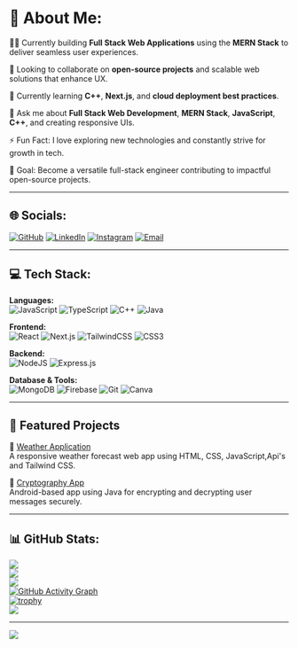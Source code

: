 # 💫 About Me:
🧑‍💻 Currently building **Full Stack Web Applications** using the **MERN Stack** to deliver seamless user experiences.

🤝 Looking to collaborate on **open-source projects** and scalable web solutions that enhance UX.

🌱 Currently learning **C++**, **Next.js**, and **cloud deployment best practices**.

💬 Ask me about **Full Stack Web Development**, **MERN Stack**, **JavaScript**, **C++**, and creating responsive UIs.

⚡ Fun Fact: I love exploring new technologies and constantly strive for growth in tech.

🚀 Goal: Become a versatile full-stack engineer contributing to impactful open-source projects.

---

## 🌐 Socials:
[![GitHub](https://img.shields.io/badge/GitHub-100000?style=flat&logo=github&logoColor=white)](https://github.com/sanket-darunkar)
[![LinkedIn](https://img.shields.io/badge/LinkedIn-%230077B5.svg?logo=linkedin&logoColor=white)](https://www.linkedin.com/in/sanket-darunkar/)
[![Instagram](https://img.shields.io/badge/Instagram-%23E4405F.svg?logo=Instagram&logoColor=white)](https://instagram.com/snkt._)
[![Email](https://img.shields.io/badge/Email-D14836?logo=gmail&logoColor=white)](mailto:sanketdarunkar111@gmail.com)

---

## 💻 Tech Stack:
**Languages:**  
![JavaScript](https://img.shields.io/badge/javascript-%23323330.svg?style=for-the-badge&logo=javascript&logoColor=%23F7DF1E) ![TypeScript](https://img.shields.io/badge/typescript-%23007ACC.svg?style=for-the-badge&logo=typescript&logoColor=white) ![C++](https://img.shields.io/badge/c++-%2300599C.svg?style=for-the-badge&logo=c%2B%2B&logoColor=white) ![Java](https://img.shields.io/badge/java-%23ED8B00.svg?style=for-the-badge&logo=openjdk&logoColor=white)

**Frontend:**  
![React](https://img.shields.io/badge/react-%2320232a.svg?style=for-the-badge&logo=react&logoColor=%2361DAFB) ![Next.js](https://img.shields.io/badge/next.js-%23000000.svg?style=for-the-badge&logo=next.js&logoColor=white) ![TailwindCSS](https://img.shields.io/badge/tailwindcss-%2338B2AC.svg?style=for-the-badge&logo=tailwind-css&logoColor=white) ![CSS3](https://img.shields.io/badge/css3-%231572B6.svg?style=for-the-badge&logo=css3&logoColor=white)

**Backend:**  
![NodeJS](https://img.shields.io/badge/node.js-6DA55F?style=for-the-badge&logo=node.js&logoColor=white) ![Express.js](https://img.shields.io/badge/express.js-%23404d59.svg?style=for-the-badge&logo=express&logoColor=%2361DAFB)

**Database & Tools:**  
![MongoDB](https://img.shields.io/badge/mongodb-%2347A248.svg?style=for-the-badge&logo=mongodb&logoColor=white) ![Firebase](https://img.shields.io/badge/firebase-%23039BE5.svg?style=for-the-badge&logo=firebase) ![Git](https://img.shields.io/badge/git-%23F05033.svg?style=for-the-badge&logo=git&logoColor=white) ![Canva](https://img.shields.io/badge/Canva-%2300C4CC.svg?style=for-the-badge&logo=Canva&logoColor=white)

---

## 📌 Featured Projects
🔗 [Weather Application](https://sanket-darunkar.github.io/Weather-application)  
A responsive weather forecast web app using HTML, CSS, JavaScript,Api's and Tailwind CSS.

🔗 [Cryptography App](https://github.com/sanket-darunkar/Cryptography-App)  
Android-based app using Java for encrypting and decrypting user messages securely.

---

## 📊 GitHub Stats:
![](https://github-readme-stats.vercel.app/api?username=sanket-darunkar&theme=dark&hide_border=false&include_all_commits=false&count_private=false)<br/>
![](https://nirzak-streak-stats.vercel.app/?user=sanket-darunkar&theme=dark&hide_border=false)<br/>
![](https://github-readme-stats.vercel.app/api/top-langs/?username=sanket-darunkar&theme=dark&hide_border=false&include_all_commits=false&count_private=false&layout=compact)
<br/>
[![GitHub Activity Graph](https://github-readme-activity-graph.cyclic.app/graph?username=sanket-darunkar&theme=github-dark)](https://github.com/sanket-darunkar)
<br/>
[![trophy](https://github-profile-trophy.vercel.app/?username=sanket-darunkar&theme=darkhub&no-frame=true&row=1)](https://github.com/sanket-darunkar)
<br/>
![](https://github-contributor-stats.vercel.app/api?username=sanket-darunkar&limit=5&theme=dark&combine_all_yearly_contributions=true)

---
[![](https://visitcount.itsvg.in/api?id=sanket-darunkar&icon=0&color=0)](https://visitcount.itsvg.in)

<!-- Proudly created with ❤️ using GPRM ( https://gprm.itsvg.in ) -->
